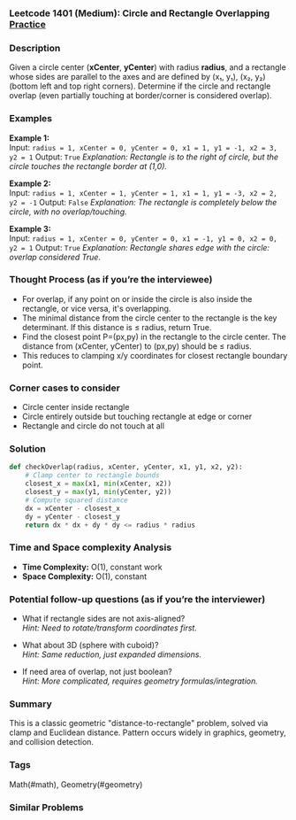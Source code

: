 ### Leetcode 1401 (Medium): Circle and Rectangle Overlapping [Practice](https://leetcode.com/problems/circle-and-rectangle-overlapping)

### Description  
Given a circle center (**xCenter**, **yCenter**) with radius **radius**, and a rectangle whose sides are parallel to the axes and are defined by (x₁, y₁), (x₂, y₂) (bottom left and top right corners). Determine if the circle and rectangle overlap (even partially touching at border/corner is considered overlap).

### Examples  
**Example 1:**  
Input: `radius = 1, xCenter = 0, yCenter = 0, x1 = 1, y1 = -1, x2 = 3, y2 = 1`
Output: `True`
*Explanation: Rectangle is to the right of circle, but the circle touches the rectangle border at (1,0).*

**Example 2:**  
Input: `radius = 1, xCenter = 1, yCenter = 1, x1 = 1, y1 = -3, x2 = 2, y2 = -1`
Output: `False`
*Explanation: The rectangle is completely below the circle, with no overlap/touching.*

**Example 3:**  
Input: `radius = 1, xCenter = 0, yCenter = 0, x1 = -1, y1 = 0, x2 = 0, y2 = 1`
Output: `True`
*Explanation: Rectangle shares edge with the circle: overlap considered True.*

### Thought Process (as if you’re the interviewee)  
- For overlap, if any point on or inside the circle is also inside the rectangle, or vice versa, it's overlapping.
- The minimal distance from the circle center to the rectangle is the key determinant. If this distance is ≤ radius, return True.
- Find the closest point P=(px,py) in the rectangle to the circle center. The distance from (xCenter, yCenter) to (px,py) should be ≤ radius.
- This reduces to clamping x/y coordinates for closest rectangle boundary point.

### Corner cases to consider  
- Circle center inside rectangle
- Circle entirely outside but touching rectangle at edge or corner
- Rectangle and circle do not touch at all

### Solution

```python
def checkOverlap(radius, xCenter, yCenter, x1, y1, x2, y2):
    # Clamp center to rectangle bounds
    closest_x = max(x1, min(xCenter, x2))
    closest_y = max(y1, min(yCenter, y2))
    # Compute squared distance
    dx = xCenter - closest_x
    dy = yCenter - closest_y
    return dx * dx + dy * dy <= radius * radius
```

### Time and Space complexity Analysis  
- **Time Complexity:** O(1), constant work
- **Space Complexity:** O(1), constant

### Potential follow-up questions (as if you’re the interviewer)  
- What if rectangle sides are not axis-aligned?  
  *Hint: Need to rotate/transform coordinates first.*

- What about 3D (sphere with cuboid)?  
  *Hint: Same reduction, just expanded dimensions.*

- If need area of overlap, not just boolean?  
  *Hint: More complicated, requires geometry formulas/integration.*

### Summary
This is a classic geometric "distance-to-rectangle" problem, solved via clamp and Euclidean distance. Pattern occurs widely in graphics, geometry, and collision detection.

### Tags
Math(#math), Geometry(#geometry)

### Similar Problems
